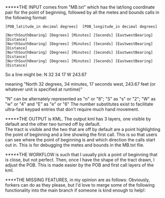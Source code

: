*****THE INPUT comes from "MB.txt" which has the lat/long coordinate pair for the point of beginning, followed by all the metes 
and bounds calls in the following format:

    [POB_latitude_in decimal degrees]  [POB_longitude_in decimal degrees]

    [NorthSouthBearing] [Degrees] [Minutes] [Seconds] [EastwestBearing] [Distance]
    [NorthSouthBearing] [Degrees] [Minutes] [Seconds] [EastwestBearing] [Distance]
    [NorthSouthBearing] [Degrees] [Minutes] [Seconds] [EastwestBearing] [Distance]
    [NorthSouthBearing] [Degrees] [Minutes] [Seconds] [EastwestBearing] [Distance]

So a line might be:
    N     32     34     17   W    243.67

meaning "North 32 degrees, 34 minutes, 17 seconds west, 243.67 feet (or whatever unit is specified at runtime)"

"N" can be alternately represented as "n" or "8"; "S" as "s" or "2"; "W" as "w" or "4" and "E" as "e" or "6"
The number substitutes exist to facilitate ultra-fast keypad entries that don't require much hand movement.

*****THE OUTPUT is KML.  The output kml has 3 layers, one visible by default and the other two turned off by default.  
The tract is visible and the two that are off by default are a point highlighting the point of beginning and a 
line showing the first call.  This is so that users can see where the point of beginning is and which direction the 
calls start out in.  This is for debugging the metes and bounds in the MB.txt file.

*****THE WORKFLOW is such that I usually pick a point of beginning that is close, but not perfect.  Then, once I have
the shape of the tract drawn, I adjust the POB.  This is made easier by the POB and first call layers of the kml. 

****THE MISSING FEATURES, in my opinion are as follows: Obviously, forkers can do as they please, but I'd love to merge 
some of the following functionality into the main branch if someone is kind enough to help!:

